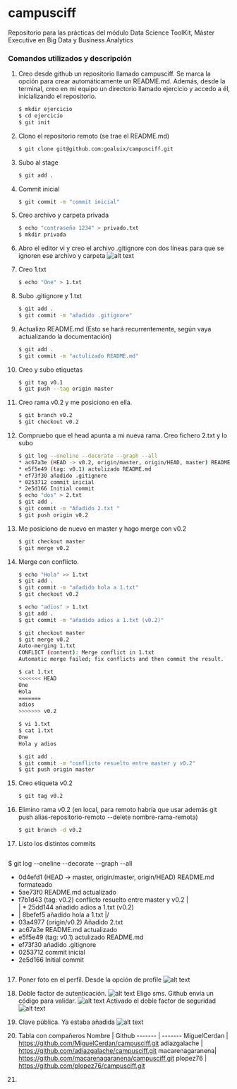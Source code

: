 # campusciff
Repositorio para las prácticas del módulo Data Science ToolKit, Máster Executive en Big Data y Business Analytics

### Comandos utilizados y descripción

1. Creo desde github un repositorio llamado campusciff. Se marca la opción para crear automáticamente un README.md. Además, desde la terminal, creo en mi equipo un directorio llamado ejercicio y accedo a él, inicializando el repositorio.
	```sh
	$ mkdir ejercicio
	$ cd ejercicio
	$ git init
	```	

2. Clono el repositorio remoto (se trae el README.md)

	```sh
	$ git clone git@github.com:goaluix/campusciff.git
	```

3. Subo al stage
	```sh
	$ git add .
	```
4. Commit inicial
	```sh
	$ git commit -m "commit inicial"
	```

5. Creo archivo y carpeta privada
	```sh
	$ echo "contraseña 1234" > privado.txt
	$ mkdir privada
	```

6. Abro el editor vi y creo el archivo .gitignore con dos líneas para que se ignoren ese archivo y carpeta
	![alt text](https://github.com/goaluix/campusciff/blob/master/captura_vi.png "Editor vi")

7. Creo 1.txt
	```sh
	$ echo "One" > 1.txt
	```

8. Subo .gitignore y 1.txt
	```sh
	$ git add .
	$ git commit -m "añadido .gitignore"
	```
9. Actualizo README.md (Esto se hará recurrentemente, según vaya actualizando la documentación)
	```sh
	$ git add .
	$ git commit -m "actulizado README.md"
	```

10. Creo y subo etiquetas
	```sh
	$ git tag v0.1
	$ git push --tag origin master
	``` 
11. Creo rama v0.2 y me posiciono en ella.
	```sh
	$ git branch v0.2
	$ git checkout v0.2
	``` 

12. Compruebo que el head apunta a mi nueva rama. Creo fichero 2.txt y lo subo
	```sh
	$ git log --oneline --decorate --graph --all
	* ac67a3e (HEAD -> v0.2, origin/master, origin/HEAD, master) README.md actualizado
	* e5f5e49 (tag: v0.1) actulizado README.md
	* ef73f30 añadido .gitignore
	* 0253712 commit inicial
	* 2e5d166 Initial commit
	$ echo "dos" > 2.txt
	$ git add .
	$ git commit -m "Añadido 2.txt "
	$ git push origin v0.2
	``` 

13. Me posiciono de nuevo en master y hago merge con v0.2
	```sh
	$ git checkout master
	$ git merge v0.2
	``` 

13. Merge con conflicto. 
	```sh
	$ echo "Hola" >> 1.txt
	$ git add .
	$ git commit -m "añadido hola a 1.txt"
	$ git checkout v0.2

	$ echo "adios" > 1.txt
	$ git add .
	$ git commit -m "añadido adios a 1.txt (v0.2)"

	$ git checkout master
	$ git merge v0.2
	Auto-merging 1.txt
	CONFLICT (content): Merge conflict in 1.txt
	Automatic merge failed; fix conflicts and then commit the result.

	$ cat 1.txt
	<<<<<<< HEAD
	One
	Hola
	=======
	adios
	>>>>>>> v0.2

	$ vi 1.txt
	$ cat 1.txt
	One
	Hola y adios

	$ git add .
	$ git commit -m "conflicto resuelto entre master y v0.2"
	$ git push origin master
	```
14. Creo etiqueta v0.2
	```sh
	$ git tag v0.2
	```
15. Elimino rama v0.2 (en local, para remoto habría que usar además git push alias-repositorio-remoto --delete nombre-rama-remota)
	```sh
	$ git branch -d v0.2
	```
16. Listo los distintos commits
	```sh
$ git log --oneline --decorate --graph --all
* 0d4efd1 (HEAD -> master, origin/master, origin/HEAD) README.md formateado
* 5ae73f0 README.md actualizado
*   f7b1d43 (tag: v0.2) conflicto resuelto entre master y v0.2
|\
| * 25dd144 añadido adios a 1.txt (v0.2)
* | 8befef5 añadido hola a 1.txt
|/
* 03a4977 (origin/v0.2) Añadido 2.txt
* ac67a3e README.md actualizado
* e5f5e49 (tag: v0.1) actulizado README.md
* ef73f30 añadido .gitignore
* 0253712 commit inicial
* 2e5d166 Initial commit
	```
	
17. Poner foto en el perfil. Desde la opción de profile
	![alt text](https://github.com/goaluix/campusciff/blob/master/fotosubida.jpg "Profile github")

18. Doble factor de autenticación. 
	![alt text](https://github.com/goaluix/campusciff/blob/master/auth1.png "Autenticación")
	Eligo sms. Github envía un código para validar.
	![alt text](https://github.com/goaluix/campusciff/blob/master/auth2.png "Autenticación por sms")
	Activado el doble factor de seguridad
	![alt text](https://github.com/goaluix/campusciff/blob/master/auth3.png "Doble factor")

19. Clave pública. Ya estaba añadida
	![alt text](https://github.com/goaluix/campusciff/blob/master/ssh.png "ssh")
	
20. Tabla con compañeros
	Nombre | Github
	------- | -------
	MiguelCerdan | https://github.com/MiguelCerdan/campusciff.git
	adiazgalache | https://github.com/adiazgalache/campusciff.git
	macarenagaranena| https://github.com/macarenagaranena/campusciff.git
	plopez76 | https://github.com/plopez76/campusciff.git

21. 

	
